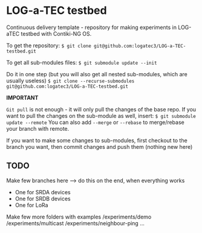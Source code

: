 # LOG-a-TEC testbed

Continuous delivery template - repository for making experiments in LOG-aTEC testbed with Contiki-NG OS.

To get the repository:
```$ git clone git@github.com:logatec3/LOG-a-TEC-testbed.git```

To get all sub-modules files:
```$ git submodule update --init```

Do it in one step (but you will also get all nested sub-modules, which are usually useless)
```$ git clone --recurse-submodules git@github.com:logatec3/LOG-a-TEC-testbed.git```

**IMPORTANT**

`Git pull` is not enough - it will only pull the changes of the base repo.
If you want to pull the changes on the sub-module as well, insert:
```$ git submodule update --remote```
You can also add `--merge` or `--rebase` to merge/rebase your branch with remote.

If you want to make some changes to sub-modules, first checkout to the branch you want, then commit changes and push them (nothing new here)

## TODO

Make few branches here --> do this on the end, when everything works

* One for SRDA devices
* One for SRDB devices
* One for LoRa

Make few more folders with examples
/experiments/demo
/experiments/multicast
/experiments/neighbour-ping
...
